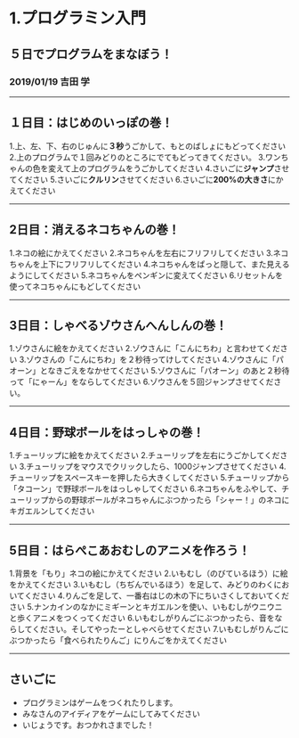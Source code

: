 # 1.プログラミン入門
## ５日でプログラムをまなぼう！
### 2019/01/19 吉田 学
---
## １日目：はじめのいっぽの巻！
1.上、左、下、右のじゅんに**３秒**うごかして、もとのばしょにもどってください
2.上のプログラムで１回みどりのところにでてもどってきてください。
3.ワンちゃんの色を変えて上のプログラムをうごかしてください
4.さいごに**ジャンプ**させてください
5.さいごに**クルリン**させてください
6.さいごに**200%の大きさ**にかえてください

---
## 2日目：消えるネコちゃんの巻！
1.ネコの絵にかえてください
2.ネコちゃんを左右にフリフリしてください
3.ネコちゃんを上下にフリフリしてください
4.ネコちゃんをぱっと隠して、また見えるようにしてください
5.ネコちゃんをペンギンに変えてください
6.リセットんを使ってネコちゃんにもどしてください

---
## 3日目：しゃべるゾウさんへんしんの巻！
1.ゾウさんに絵をかえてください
2.ゾウさんに「こんにちわ」と言わせてください
3.ゾウさんの「こんにちわ」を２秒待ってけしてください
4.ゾウさんに「パオーン」となきごえをなかせてください
5.ゾウさんに「パオーン」のあと２秒待って「にゃーん」をならしてください
6.ゾウさんを５回ジャンプさせてください。

---
## 4日目：野球ボールをはっしゃの巻！
1.チューリップに絵をかえてください
2.チューリップを左右にうごかしてください
3.チューリップをマウスでクリックしたら、1000ジャンプさせてください
4.チューリップをスペースキーを押したら大きくしてください
5.チューリップから「タコーン」で野球ボールをはっしゃしてください
6.ネコちゃんをふやして、チューリップからの野球ボールがネコちゃんにぶつかったら「シャー！」のネコにキガエルンしてください


---
## 5日目：はらぺこあおむしのアニメを作ろう！
1.背景を「もり」ネコの絵にかえてください
2.いもむし（のびているほう）に絵をかえてください
3.いもむし（ちぢんでいるほう）を足して、みどりのわくにおいてください
4.りんごを足して、一番右はじの木の下にちいさくしておいてください
5.ナンカインのなかにミギーンとキガエルンを使い、いもむしがウニウニと歩くアニメをつくってください
6.いもむしがりんごにぶつかったら、音をならしてください。そしてやったーとしゃべらせてください
7.いもむしがりんごにぶつかったら「食べられたりんご」にりんごをかえてください

---
## さいごに
* プログラミンはゲームをつくれたりします。
* みなさんのアイディアをゲームにしてみてください
* いじょうです。おつかれさまでした！